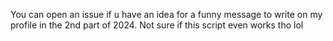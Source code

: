 You can open an issue if u have an idea for a funny message to write on my profile in the 2nd part of 2024. Not sure if this script even works tho lol